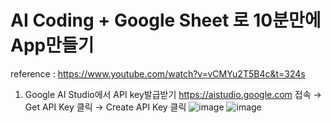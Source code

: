 # AI Coding + Google Sheet 로 10분만에 App만들기
reference : https://www.youtube.com/watch?v=vCMYu2T5B4c&t=324s
<br>
1. Google AI Studio에서 API key발급받기
 https://aistudio.google.com 접속 → Get API Key 클릭 → Create API Key 클릭
![image](https://github.com/user-attachments/assets/3c4ff68b-90d2-48c3-8fe2-ce30e06e0edb)
![image](https://github.com/user-attachments/assets/ac3a0ecd-95ee-406f-b929-3b26c0ef7f8e)

